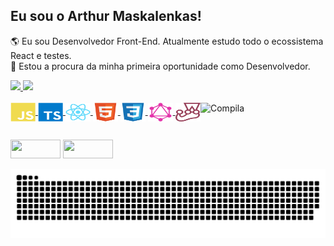 ## Eu sou o Arthur Maskalenkas!

🌎 Eu sou Desenvolvedor Front-End. Atualmente estudo todo o ecossistema React e testes.
<br/>
💼 Estou a procura da minha primeira oportunidade como Desenvolvedor.


<div>
  <a href="https://github.com/Arthur-maskalenkas">
  <img height="180em" src="https://github-readme-stats.vercel.app/api?username=Arthur-maskalenkas&show_icons=true&theme=dracula&include_all_commits=true&count_private=true"/>
  <img height="180em" src="https://github-readme-stats.vercel.app/api/top-langs/?username=Arthur-maskalenkas&layout=compact&langs_count=7&theme=dracula"/>
</div>
<div style="display: inline_block"><br>
  <img align="center" alt="Js" height="30" width="40" src="https://raw.githubusercontent.com/devicons/devicon/master/icons/javascript/javascript-plain.svg">
  <img align="center" alt="Ts" height="30" width="40" src="https://raw.githubusercontent.com/devicons/devicon/master/icons/typescript/typescript-plain.svg">
  <img align="center" alt="React" height="30" width="40" src="https://raw.githubusercontent.com/devicons/devicon/master/icons/react/react-original.svg">
  <img align="center" alt="HTML" height="30" width="40" src="https://raw.githubusercontent.com/devicons/devicon/master/icons/html5/html5-original.svg">
  <img align="center" alt="CSS" height="30" width="40" src="https://raw.githubusercontent.com/devicons/devicon/master/icons/css3/css3-original.svg">
  <img align="center" alt="Grahpql" height="30" width="40" src="https://github.com/devicons/devicon/blob/master/icons/graphql/graphql-plain.svg">
  <img align="center" alt="Jest" height="30" width="40" src="https://github.com/devicons/devicon/blob/master/icons/jest/jest-plain.svg">
  <img width="200px" align="right" alt="Compila" src="http://clubedosgeeks.com.br/wp-content/uploads/2016/01/quando_compila.gif">
</div>
  
  ##
 
<div> 
  <a href="https://www.linkedin.com/in/arthur-maskalenkas-915431214/" target="_blank"><img  height="30" width="80" src="https://img.shields.io/badge/-LinkedIn-%230077B5?style=for-the-badge&logo=linkedin&logoColor=white" target="_blank"></a> 
   <a href="https://www.maskalenkas.com.br/" target="_blank"><img  height="30" width="80" src="https://img.shields.io/website-up-down-green-red/http/monip.org.svg" target="_blank"></a> 
 
  ![Snake animation](https://github.com/Arthur-maskalenkas/Arthur-maskalenkas/blob/output/github-contribution-grid-snake.svg)
 
</div>
